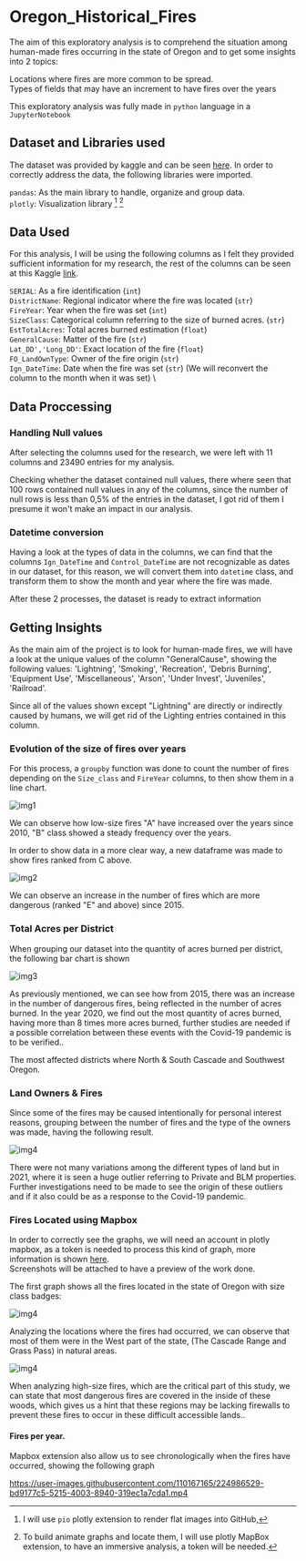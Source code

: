 # Oregon_Historical_Fires

The aim of this exploratory analysis is to comprehend the situation among human-made fires occurring in the state of Oregon and to get some insights into 2 topics:

Locations where fires are more common to be spread. \
Types of fields that may have an increment to have fires over the years

This exploratory analysis was fully made in ``python`` language in a ``JupyterNotebook``

## Dataset and Libraries used

The dataset was provided by kaggle and can be seen [here](https://www.kaggle.com/datasets/mattop/fire-occurrence-and-cause-data-2000-2022). In order to correctly address the data, the following libraries were imported.

``pandas``: As the main library to handle, organize and group data. \
``plotly``: Visualization library [^1] [^2]

[^1]: I will use ``pio`` plotly extension to render flat images into GitHub,  
[^2]: To build animate graphs and locate them, I will use plotly MapBox extension, to have an immersive analysis, a token will be needed.


## Data Used

For this analysis, I will be using the following columns as I felt they provided sufficient information for my research, the rest of the columns can be seen at this Kaggle [link](https://www.kaggle.com/datasets/mattop/fire-occurrence-and-cause-data-2000-2022).

`SERIAL`: As a fire identification (``int``) \
`DistrictName`: Regional indicator where the fire was located (``str``) \
`FireYear`: Year when the fire was set (``int``) \
`SizeClass`: Categorical column referring to the size of burned acres. (``str``) \
`EstTotalAcres`: Total acres burned estimation (``float``) \
`GeneralCause`: Matter of the fire (``str``)\
`Lat_DD','Long_DD'`: Exact location of the fire (``float``) \
`FO_LandOwnType`: Owner of the fire origin (``str``) \
`Ign_DateTime`: Date when the fire was set (``str``) (We will reconvert the column to the month when it was set) \
 

## Data Proccessing
### Handling Null values

After selecting the columns used for the research, we were left with 11 columns and 23490 entries for my analysis.

Checking whether the dataset contained null values, there where seen that 100 rows contained null values in any of the columns, since the number of null rows is less than 0,5% of the entries in the dataset, I got rid of them I presume it won't make an impact in our analysis. 


### Datetime conversion
 
Having a look at the types of data in the columns, we can find that the columns `Ign_DateTime` and `Control_DateTime` are not recognizable as dates in our dataset, for this reason, we will convert them into ``datetime`` class, and transform them to show the month and year where the fire was made.

After these 2 processes, the dataset is ready to extract information

## Getting Insights

As the main aim of the project is to look for human-made fires, we will have a look at the unique values of the column "GeneralCause", showing the following values: 'Lightning', 'Smoking', 'Recreation', 'Debris Burning',
       'Equipment Use', 'Miscellaneous', 'Arson', 'Under Invest',
       'Juveniles', 'Railroad'.
       
Since all of the values shown except "Lightning" are directly or indirectly caused by humans, we will get rid of the Lighting entries contained in this column.

### Evolution of the size of fires over years

For this process, a `groupby` function was done to count the number of fires depending on the `Size_class` and `FireYear` columns, to then show them in a line chart.

![img1](https://github.com/NotCorrectlyDonated/Oregon_Historical_Fires/blob/main/data/img1.PNG)

We can observe how low-size fires "A" have increased over the years since 2010, "B" class showed a steady frequency over the years.


In order to show data in a more clear way, a new dataframe was made to show fires ranked from C above.

![img2](https://github.com/NotCorrectlyDonated/Oregon_Historical_Fires/blob/main/data/img2.PNG)


We can observe an increase in the number of fires which are more dangerous (ranked "E" and above) since 2015.

### Total Acres per District

When grouping our dataset into the quantity of acres burned per district, the following bar chart is shown


![img3](https://github.com/NotCorrectlyDonated/Oregon_Historical_Fires/blob/main/data/img3.PNG)


As previously mentioned, we can see how from 2015, there was an increase in the number of dangerous fires, being reflected in the number of acres burned. In the year 2020, we find out the most quantity of acres burned, having more than 8 times more acres burned, further studies are needed if a possible correlation between these events with the Covid-19 pandemic is to be verified..

The most affected districts where North & South Cascade and Southwest Oregon.


### Land Owners & Fires

Since some of the fires may be caused intentionally for personal interest reasons, grouping between the number of fires and the type of the owners was made, having the following result.


![img4](https://github.com/NotCorrectlyDonated/Oregon_Historical_Fires/blob/main/data/img4.PNG)


There were not many variations among the different types of land but in 2021, where it is seen a huge outlier referring to Private and BLM properties. Further investigations need to be made to see the origin of these outliers and if it also could be as a response to the Covid-19 pandemic. 


### Fires Located using Mapbox

In order to correctly see the graphs, we will need an account in plotly mapbox, as a token is needed to process this kind of graph, more information is shown [here](https://plotly.com/chart-studio-help/make-a-mapbox-map/). \
Screenshots will be attached to have a preview of the work done.

The first graph shows all the fires located in the state of Oregon with size class badges:

![img4](https://github.com/NotCorrectlyDonated/Oregon_Historical_Fires/blob/main/data/all_fires.PNG)

Analyzing the locations where the fires had occurred, we can observe that most of them were in the West part of the state, (The Cascade Range and Grass Pass) in natural areas. 

![img4](https://github.com/NotCorrectlyDonated/Oregon_Historical_Fires/blob/main/data/danger_fires.PNG)

When analyzing high-size fires, which are the critical part of this study, we can state that most dangerous fires are covered in the inside of these woods, which gives us a hint that these regions may be lacking firewalls to prevent these fires to occur in these difficult accessible lands..

       
#### Fires per year.

Mapbox extension also allow us to see chronologically when the fires have occurred, showing the following graph





https://user-images.githubusercontent.com/110167165/224986529-bd9177c5-5215-4003-8940-319ec1a7cda1.mp4



